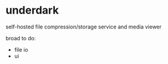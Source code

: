 # underdark
self-hosted file compression/storage service and media viewer

broad to do:
  - file io
  - ui
